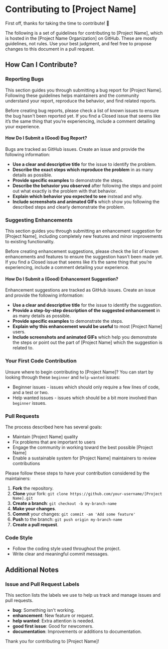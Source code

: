 # Contributing to [Project Name]

First off, thanks for taking the time to contribute! 🎉

The following is a set of guidelines for contributing to [Project Name], which is hosted in the [Project Name Organization] on GitHub. These are mostly guidelines, not rules. Use your best judgment, and feel free to propose changes to this document in a pull request.

## How Can I Contribute?

### Reporting Bugs

This section guides you through submitting a bug report for [Project Name]. Following these guidelines helps maintainers and the community understand your report, reproduce the behavior, and find related reports.

Before creating bug reports, please check a list of known issues to ensure the bug hasn't been reported yet. If you find a Closed issue that seems like it’s the same thing that you’re experiencing, include a comment detailing your experience.

#### How Do I Submit a (Good) Bug Report?

Bugs are tracked as GitHub issues. Create an issue and provide the following information:

- **Use a clear and descriptive title** for the issue to identify the problem.
- **Describe the exact steps which reproduce the problem** in as many details as possible.
- **Provide specific examples** to demonstrate the steps.
- **Describe the behavior you observed** after following the steps and point out what exactly is the problem with that behavior.
- **Explain which behavior you expected to see** instead and why.
- **Include screenshots and animated GIFs** which show you following the described steps and clearly demonstrate the problem.

### Suggesting Enhancements

This section guides you through submitting an enhancement suggestion for [Project Name], including completely new features and minor improvements to existing functionality. 

Before creating enhancement suggestions, please check the list of known enhancements and features to ensure the suggestion hasn't been made yet. If you find a Closed issue that seems like it’s the same thing that you’re experiencing, include a comment detailing your experience.

#### How Do I Submit a (Good) Enhancement Suggestion?

Enhancement suggestions are tracked as GitHub issues. Create an issue and provide the following information:

- **Use a clear and descriptive title** for the issue to identify the suggestion.
- **Provide a step-by-step description of the suggested enhancement** in as many details as possible.
- **Provide specific examples** to demonstrate the steps.
- **Explain why this enhancement would be useful** to most [Project Name] users.
- **Include screenshots and animated GIFs** which help you demonstrate the steps or point out the part of [Project Name] which the suggestion is related to.

### Your First Code Contribution

Unsure where to begin contributing to [Project Name]? You can start by looking through these `beginner` and `help-wanted` issues:

- Beginner issues - issues which should only require a few lines of code, and a test or two.
- Help wanted issues - issues which should be a bit more involved than `beginner` issues.

### Pull Requests

The process described here has several goals:

- Maintain [Project Name] quality
- Fix problems that are important to users
- Engage the community in working toward the best possible [Project Name]
- Enable a sustainable system for [Project Name] maintainers to review contributions

Please follow these steps to have your contribution considered by the maintainers:

1. **Fork** the repository.
2. **Clone** your fork: `git clone https://github.com/your-username/[Project Name].git`
3. **Create a branch**: `git checkout -b my-branch-name`
4. **Make your changes**.
5. **Commit** your changes: `git commit -am 'Add some feature'`
6. **Push** to the branch: `git push origin my-branch-name`
7. **Create a pull request**.

### Code Style

- Follow the coding style used throughout the project.
- Write clear and meaningful commit messages.

## Additional Notes

### Issue and Pull Request Labels

This section lists the labels we use to help us track and manage issues and pull requests. 

- **bug**: Something isn't working.
- **enhancement**: New feature or request.
- **help wanted**: Extra attention is needed.
- **good first issue**: Good for newcomers.
- **documentation**: Improvements or additions to documentation.

Thank you for contributing to [Project Name]!
